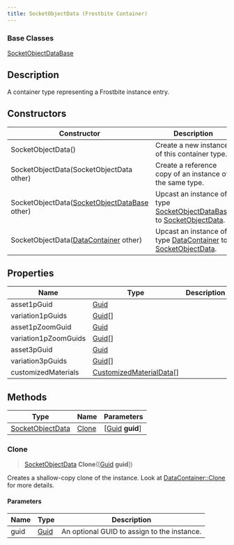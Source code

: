 ```yaml
---
title: SocketObjectData (Frostbite Container)
---
```

### Base Classes

[SocketObjectDataBase](SocketObjectDataBase)

## Description

A container type representing a Frostbite instance entry.

## Constructors

| Constructor                                                                 | Description                                                                                                             |
| --------------------------------------------------------------------------- | ----------------------------------------------------------------------------------------------------------------------- |
| SocketObjectData()                                                          | Create a new instance of this container type.                                                                           |
| SocketObjectData(SocketObjectData other)                                    | Create a reference copy of an instance of the same type.                                                                |
| SocketObjectData([SocketObjectDataBase](SocketObjectDataBase) other)        | Upcast an instance of type [SocketObjectDataBase](SocketObjectDataBase) to [SocketObjectData](SocketObjectData).        |
| SocketObjectData([DataContainer](/vext/ref/cls/shr/datacontainer) other) | Upcast an instance of type [DataContainer](/vext/ref/cls/shr/datacontainer) to [SocketObjectData](SocketObjectData). |

## Properties

| Name                 | Type                                                 | Description |
| -------------------- | ---------------------------------------------------- | ----------- |
| asset1pGuid          | [Guid](/vext/ref/cls/shr/Guid)                    |             |
| variation1pGuids     | [Guid](/vext/ref/cls/shr/Guid)\[\]                |             |
| asset1pZoomGuid      | [Guid](/vext/ref/cls/shr/Guid)                    |             |
| variation1pZoomGuids | [Guid](/vext/ref/cls/shr/Guid)\[\]                |             |
| asset3pGuid          | [Guid](/vext/ref/cls/shr/Guid)                    |             |
| variation3pGuids     | [Guid](/vext/ref/cls/shr/Guid)\[\]                |             |
| customizedMaterials  | [CustomizedMaterialData](CustomizedMaterialData)\[\] |             |

## Methods

| Type                                 | Name            | Parameters                                     |
| ------------------------------------ | --------------- | ---------------------------------------------- |
| [SocketObjectData](SocketObjectData) | [Clone](#clone) | \[[Guid](/vext/ref/cls/shr/guid) **guid**\] |

### Clone

> [SocketObjectData](SocketObjectData) **Clone**(\[[Guid](/vext/ref/cls/shr/guid) **guid**\])

Creates a shallow-copy clone of the instance. Look at [DataContainer::Clone](/vext/ref/cls/shr/datacontainer#clone) for more details.

#### Parameters

| Name | Type         | Description                                 |
| ---- | ------------ | ------------------------------------------- |
| guid | [Guid](Guid) | An optional GUID to assign to the instance. |
